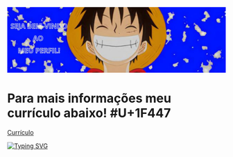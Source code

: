 <img src="foto_luffy.jpg"/>
<h1>Para mais informações meu currículo abaixo! #U+1F447</h1>
<a href="Currículo.v1" dowload="Currículo" type="application/pdf">Currículo</a>

<a href="https://git.io/typing-svg"><img src="https://readme-typing-svg.demolab.com?font=Chela+One&duration=5500&pause=100&color=19ABFF&random=false&width=435&lines=Sou+desenvolvedor+Front-End!;Estudando+para+ser+Full-Stack!" alt="Typing SVG" /></a>
